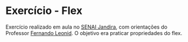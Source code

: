 # Exercício - Flex
Exercício realizado em aula no [SENAI Jandira](https://jandira.sp.senai.br/), com orientações do Professor [Fernando Leonid](https://github.com/fernandoleonid). O objetivo era praticar propriedades do flex. 
